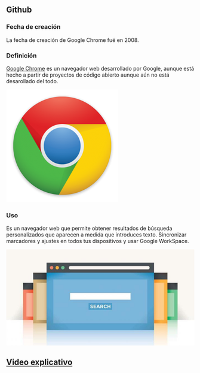 ## **Github**


### **Fecha de creación**

La fecha de creación de Google Chrome fué en 2008.

### **Definición**

[Google Chrome](https://www.google.es) es un navegador web  desarrollado por Google, aunque está hecho a partir de proyectos de código abierto aunque aún no está desarollado del todo.


![foto](https://github.com/RobertoNobleMaestro/RobertoNobleMaestro-SMX2-M8UF1A1-GoogleChrome-2008/blob/main/chrome_02_01_l.png)  
 
### **Uso**

Es un navegador web que permite obtener resultados de búsqueda personalizados que aparecen a medida que introduces texto. Sincronizar marcadores y ajustes en todos tus dispositivos y usar Google WorkSpace. 


![Foto](https://github.com/RobertoNobleMaestro/RobertoNobleMaestro-SMX2-M8UF1A1-GoogleChrome-2008/blob/main/b63e807f0e9c9b690e5e6200be115403.jpeg)



## [**Video explicativo**](https://www.youtube.com/watch?v=DinilgacaWs)
